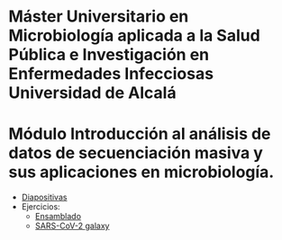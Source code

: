 # Máster Universitario en Microbiología aplicada a la Salud Pública e Investigación en Enfermedades Infecciosas Universidad de Alcalá
# Módulo Introducción al análisis de datos de secuenciación masiva y sus aplicaciones en microbiología.

- [Diapositivas]()
- Ejercicios:
  - [Ensamblado](http://galaxyproject.github.io/training-material/topics/assembly/tutorials/general-introduction/tutorial.html)
  - [SARS-CoV-2 galaxy](../resources/galaxy/exercises/SARS-CoV-2_trainig.md)
